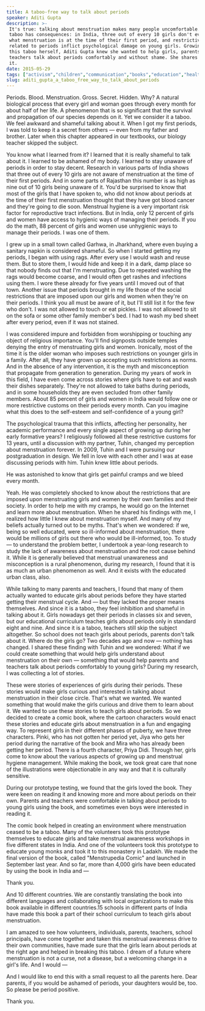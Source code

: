 ```yaml
---
title: A taboo-free way to talk about periods
speaker: Aditi Gupta
description: >-
 It's true: talking about menstruation makes many people uncomfortable. And that
 taboo has consequences: in India, three out of every 10 girls don't even know
 what menstruation is at the time of their first period, and restrictive customs
 related to periods inflict psychological damage on young girls. Growing up with
 this taboo herself, Aditi Gupta knew she wanted to help girls, parents and
 teachers talk about periods comfortably and without shame. She shares how she did
 it.
date: 2015-05-29
tags: ["activism","children","communication","books","education","health","family","parenting","visualizations","women"]
slug: aditi_gupta_a_taboo_free_way_to_talk_about_periods
---
```


Periods. Blood. Menstruation. Gross. Secret. Hidden. Why? A natural biological process that
every girl and woman goes through every month for about half of her life. A phenomenon
that is so significant that the survival and propagation of our species depends on it. Yet
we consider it a taboo. We feel awkward and shameful talking about it. When I got my first
periods, I was told to keep it a secret from others — even from my father and brother.
Later when this chapter appeared in our textbooks, our biology teacher skipped the
subject.

You know what I learned from it? I learned that it is really shameful to talk about it. I
learned to be ashamed of my body. I learned to stay unaware of periods in order to stay
decent. Research in various parts of India shows that three out of every 10 girls are not
aware of menstruation at the time of their first periods. And in some parts of Rajasthan
this number is as high as nine out of 10 girls being unaware of it. You'd be surprised to
know that most of the girls that I have spoken to, who did not know about periods at the
time of their first menstruation thought that they have got blood cancer and they're going
to die soon. Menstrual hygiene is a very important risk factor for reproductive tract
infections. But in India, only 12 percent of girls and women have access to hygienic ways
of managing their periods. If you do the math, 88 percent of girls and women use
unhygienic ways to manage their periods. I was one of them.

I grew up in a small town called Garhwa, in Jharkhand, where even buying a sanitary napkin
is considered shameful. So when I started getting my periods, I began with using rags.
After every use I would wash and reuse them. But to store them, I would hide and keep it
in a dark, damp place so that nobody finds out that I'm menstruating. Due to repeated
washing the rags would become coarse, and I would often get rashes and infections using
them. I wore these already for five years until I moved out of that town. Another issue
that periods brought in my life those of the social restrictions that are imposed upon our
girls and women when they're on their periods. I think you all must be aware of it, but
I'll still list it for the few who don't. I was not allowed to touch or eat pickles. I was
not allowed to sit on the sofa or some other family member's bed. I had to wash my bed
sheet after every period, even if it was not stained.

I was considered impure and forbidden from worshipping or touching any object of religious
importance. You'll find signposts outside temples denying the entry of menstruating girls
and women. Ironically, most of the time it is the older woman who imposes such restrictions
on younger girls in a family. After all, they have grown up accepting such restrictions as
norms. And in the absence of any intervention, it is the myth and misconception that
propagate from generation to generation. During my years of work in this field, I have even
come across stories where girls have to eat and wash their dishes separately. They're not
allowed to take baths during periods, and in some households they are even secluded from
other family members. About 85 percent of girls and women in India would follow one or
more restrictive customs on their periods every month. Can you imagine what this does to
the self-esteem and self-confidence of a young girl?

The psychological trauma that this inflicts, affecting her personality, her academic
performance and every single aspect of growing up during her early formative years? I
religiously followed all these restrictive customs for 13 years, until a discussion with
my partner, Tuhin, changed my perception about menstruation forever. In 2009, Tuhin and I
were pursuing our postgraduation in design. We fell in love with each other and I was at
ease discussing periods with him. Tuhin knew little about periods.

He was astonished to know that girls get painful cramps and we bleed every
month.

Yeah. He was completely shocked to know about the restrictions that are imposed upon
menstruating girls and women by their own families and their society. In order to help me
with my cramps, he would go on the Internet and learn more about menstruation. When he
shared his findings with me, I realized how little I knew about menstruation myself. And
many of my beliefs actually turned out to be myths. That's when we wondered: if we, being
so well educated, were so ill-informed about menstruation, there would be millions of
girls out there who would be ill-informed, too. To study — to understand the problem
better, I undertook a year-long research to study the lack of awareness about menstruation
and the root cause behind it. While it is generally believed that menstrual unawareness and
misconception is a rural phenomenon, during my research, I found that it is as much an
urban phenomenon as well. And it exists with the educated urban class,
also.

While talking to many parents and teachers, I found that many of them actually wanted to
educate girls about periods before they have started getting their menstrual cycle. And —
but they lacked the proper means themselves. And since it is a taboo, they feel inhibition
and shameful in talking about it. Girls nowadays get their periods in classes six and
seven, but our educational curriculum teaches girls about periods only in standard eight
and nine. And since it is a taboo, teachers still skip the subject altogether. So school
does not teach girls about periods, parents don't talk about it. Where do the girls go?
Two decades ago and now — nothing has changed. I shared these finding with Tuhin and we
wondered: What if we could create something that would help girls understand about
menstruation on their own — something that would help parents and teachers talk about
periods comfortably to young girls? During my research, I was collecting a lot of
stories.

These were stories of experiences of girls during their periods. These stories would make
girls curious and interested in talking about menstruation in their close circle. That's
what we wanted. We wanted something that would make the girls curious and drive them to
learn about it. We wanted to use these stories to teach girls about periods. So we decided
to create a comic book, where the cartoon characters would enact these stories and educate
girls about menstruation in a fun and engaging way. To represent girls in their different
phases of puberty, we have three characters. Pinki, who has not gotten her period yet,
Jiya who gets her period during the narrative of the book and Mira who has already been
getting her period. There is a fourth character, Priya Didi. Through her, girls come to
know about the various aspects of growing up and menstrual hygiene management. While making
the book, we took great care that none of the illustrations were objectionable in any way
and that it is culturally sensitive.

During our prototype testing, we found that the girls loved the book. They were keen on
reading it and knowing more and more about periods on their own. Parents and teachers were
comfortable in talking about periods to young girls using the book, and sometimes even
boys were interested in reading it.

The comic book helped in creating an environment where menstruation ceased to be a taboo.
Many of the volunteers took this prototype themselves to educate girls and take menstrual
awareness workshops in five different states in India. And one of the volunteers took this
prototype to educate young monks and took it to this monastery in Ladakh. We made the final
version of the book, called "Menstrupedia Comic" and launched in September last year. And
so far, more than 4,000 girls have been educated by using the book in India and
—

Thank you.

And 10 different countries. We are constantly translating the book into different
languages and collaborating with local organizations to make this book available in
different countries.15 schools in different parts of India have made this book a part of
their school curriculum to teach girls about menstruation.

I am amazed to see how volunteers, individuals, parents, teachers, school principals, have
come together and taken this menstrual awareness drive to their own communities, have made
sure that the girls learn about periods at the right age and helped in breaking this
taboo. I dream of a future where menstruation is not a curse, not a disease, but a
welcoming change in a girl's life. And I would —

And I would like to end this with a small request to all the parents here. Dear parents, if
you would be ashamed of periods, your daughters would be, too. So please be period
positive.

Thank you.

<!--
ad_duration=3.33
comment_count=48
event="TEDxGatewayWomen"
external_start_time=0
has_talk_citation=0
intro_duration=11.82
is_subtitle_required="False"
is_talk_featured="True"
language="en"
language_swap="False"
native_language="en"
number_of_related_talks=6
number_of_speakers=1
number_of_subtitled_videos=36
number_of_tags=10
number_of_talk_download_languages=36
number_of_talk_more_resources=1
number_of_talk_recommendations=1
number_of_talks_take_actions=1
post_ad_duration=0.83
published_timestamp="2016-04-21 15:00:16"
recording_date="2015-05-29"
speaker_description="Social entrepreneur, co-founder of Menstrupedia"
speaker_is_published=1
speaker_name="Aditi Gupta"
talk_name="A taboo-free way to talk about periods"
talk_recommendations_blurb="Check out recommendations for reading and viewing, curated by Aditi Gupta."
talks_tags=["activism","children","communication","books","education","health","family","parenting","visualizations","women"]
url_audio="https://download.ted.com/talks/AditiGupta_2015X.mp3?apikey=acme-roadrunner"
url_photo_speaker="https://pe.tedcdn.com/images/ted/83aa410feb30e29d150b127937da08fc53229513_254x191.jpg"
url_photo_talk="https://s3.amazonaws.com/talkstar-photos/uploads/10556c3c-93a6-4645-9e01-38f219f4a339/AditiGupta_2015X-embed.jpg"
url_webpage="https://www.ted.com/talks/aditi_gupta_a_taboo_free_way_to_talk_about_periods"
video_type_name="TEDx Talk"
-->